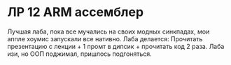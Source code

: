 # ЛР 12 ARM ассемблер

Лучшая лаба, пока все мучались на своих модных синкпадах, мои аппле хоумис запускали все нативно. 
Лаба делается: Прочитать презентацию с лекции + 1 промт в дипсик + прочитать код 2 раза. Лаба изи, но ООП поджимал, пришлось подгоняться. 